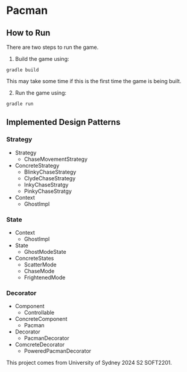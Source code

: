 # Pacman
## How to Run
There are two steps to run the game.
1. Build the game using:
```
gradle build
```
This may take some time if this is the first time the game is being built.

2. Run the game using:
```
gradle run
```

## Implemented Design Patterns

### Strategy
- Strategy
  - ChaseMovementStrategy
- ConcreteStrategy
  - BlinkyChaseStrategy
  - ClydeChaseStrategy
  - InkyChaseStratgy
  - PinkyChaseStratgy
- Context
  - GhostImpl

### State
- Context
  - GhostImpl
- State
  - GhostModeState
- ConcreteStates
  - ScatterMode
  - ChaseMode
  - FrightenedMode

### Decorator
- Component
  - Controllable
- ConcreteComponent
  - Pacman
- Decorator
  - PacmanDecorator
- ComcreteDecorator
  - PoweredPacmanDecorator

This project comes from University of Sydney 2024 S2 SOFT2201.
